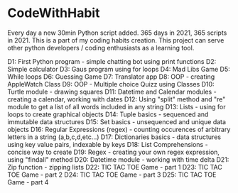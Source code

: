 # CodeWithHabit
Every day a new 30min Python script added. 365 days in 2021, 365 scripts in 2021.
This is a part of my coding habits creation.
This project can serve other python developers / coding enthusiasts as a learning tool.

D1: First Python program - simple chatting bot using print functions
D2: Simple calculator
D3: Gaus program using for loops
D4: Mad Libs Game
D5: While loops
D6: Guessing Game
D7: Translator app
D8: OOP - creating AppleWatch Class
D9: OOP - Multiple choice Quizz using Classes
D10: Turtle module - drawing squares
D11: Datetime and Calendar modules - creating a calendar, working with dates
D12: Using "split" method and "re" module to get a list of all words included in any string
D13: Lists - using for loops to create graphical objects
D14: Tuple basics - sequenced and immutable data structures
D15: Set basics - unsequenced and unique data objects
D16: Regular Expressions (regex) - counting occurences of arbitrary letters in a string (a,b,c,d,etc...)
D17: Dictionaries basics - data structures using key value pairs, indexable by keys
D18: List Comprehensions - concise way to create 
D19: Regex - creating your own regex expression, using "findall" method
D20: Datetime module - working with time delta
D21: Zip function - zipping lists
D22: TIC TAC TOE Game - part 1 
D23: TIC TAC TOE Game - part 2
D24: TIC TAC TOE Game - part 3
D25: TIC TAC TOE Game - part 4
